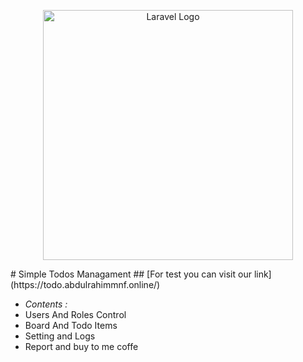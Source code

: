 <p align="center"><a href="https://laravel.com" target="_blank"><img src="https://raw.githubusercontent.com/laravel/art/master/logo-lockup/5%20SVG/2%20CMYK/1%20Full%20Color/laravel-logolockup-cmyk-red.svg" width="400" alt="Laravel Logo"></a></p>
# Simple Todos Managament
## [For test you can visit our link] (https://todo.abdulrahimmnf.online/)

* _Contents :_
* Users And Roles Control
* Board And Todo Items
* Setting and Logs
* Report and buy to  me coffe
